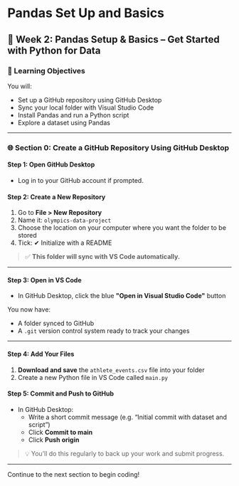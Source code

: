 # Pandas Set Up and Basics

## 🧪 Week 2: Pandas Setup & Basics – Get Started with Python for Data

### 🎯 Learning Objectives

You will:

* Set up a GitHub repository using GitHub Desktop
* Sync your local folder with Visual Studio Code
* Install Pandas and run a Python script
* Explore a dataset using Pandas

***

### 🌐 Section 0: Create a GitHub Repository Using GitHub Desktop

#### Step 1: Open GitHub Desktop

* Log in to your GitHub account if prompted.

#### Step 2: Create a New Repository

1. Go to **File > New Repository**
2. Name it: `olympics-data-project`
3. Choose the location on your computer where you want the folder to be stored
4. Tick: ✔ Initialize with a README

> ✅ **This folder will sync with VS Code automatically.**

***

#### Step 3: Open in VS Code

* In GitHub Desktop, click the blue **"Open in Visual Studio Code"** button

You now have:

* A folder synced to GitHub
* A `.git` version control system ready to track your changes

***

#### Step 4: Add Your Files

1. **Download and save** the `athlete_events.csv` file into your folder
2. Create a new Python file in VS Code called `main.py`

#### Step 5: Commit and Push to GitHub

* In GitHub Desktop:
  * Write a short commit message (e.g. “Initial commit with dataset and script”)
  * Click **Commit to main**
  * Click **Push origin**

> 💡 You’ll do this regularly to back up your work and submit progress.

***

Continue to the next section to begin coding!
